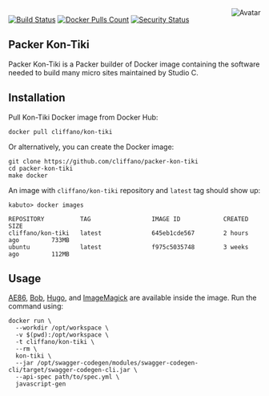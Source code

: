 <img align="right" src="https://raw.github.com/cliffano/packer-kon-tiki/master/avatar.jpg" alt="Avatar"/>

[![Build Status](https://github.com/cliffano/packer-kon-tiki/workflows/CI/badge.svg)](https://github.com/cliffano/packer-kon-tiki/actions?query=workflow%3ACI)
[![Docker Pulls Count](https://img.shields.io/docker/pulls/cliffano/kon-tiki.svg)](https://hub.docker.com/r/cliffano/kon-tiki/)
[![Security Status](https://snyk.io/test/github/cliffano/packer-kon-tiki/badge.svg)](https://snyk.io/test/github/cliffano/packer-kon-tiki)

Packer Kon-Tiki
---------------

Packer Kon-Tiki is a Packer builder of Docker image containing the software needed to build many micro sites maintained by Studio C.

Installation
------------

Pull Kon-Tiki Docker image from Docker Hub:

    docker pull cliffano/kon-tiki

Or alternatively, you can create the Docker image:

    git clone https://github.com/cliffano/packer-kon-tiki
    cd packer-kon-tiki
    make docker

An image with `cliffano/kon-tiki` repository and `latest` tag should show up:

    kabuto> docker images

    REPOSITORY          TAG                 IMAGE ID            CREATED             SIZE
    cliffano/kon-tiki   latest              645eb1cde567        2 hours ago         733MB
    ubuntu              latest              f975c5035748        3 weeks ago         112MB

Usage
-----

[AE86](https://github.com/cliffano/ae86), [Bob](https://github.com/cliffano/bob), [Hugo](https://gohugo.io/), and [ImageMagick](https://www.imagemagick.org/script/index.php) are available inside the image. Run the command using:

    docker run \
      --workdir /opt/workspace \
      -v $(pwd):/opt/workspace \
      -t cliffano/kon-tiki \
      --rm \
      kon-tiki \
      --jar /opt/swagger-codegen/modules/swagger-codegen-cli/target/swagger-codegen-cli.jar \
      --api-spec path/to/spec.yml \
      javascript-gen
